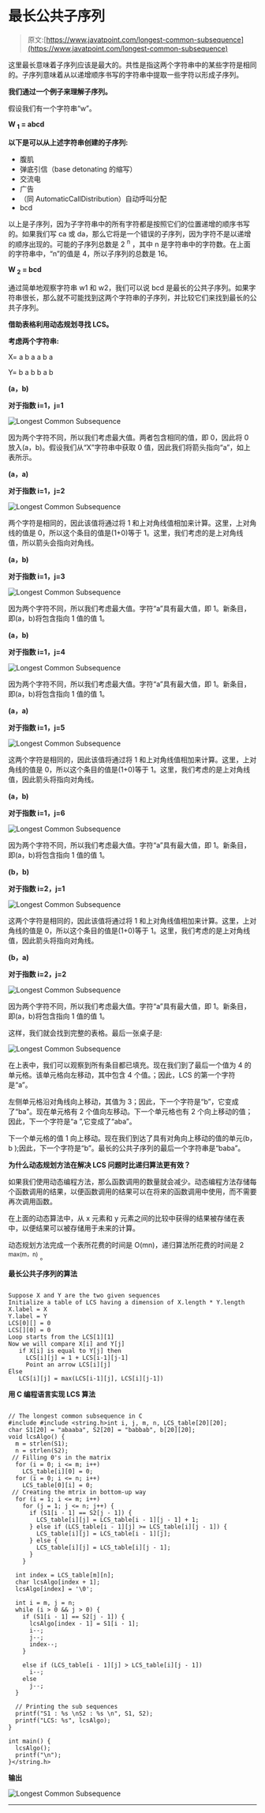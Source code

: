 # 最长公共子序列

> 原文:[https://www.javatpoint.com/longest-common-subsequence](https://www.javatpoint.com/longest-common-subsequence)

这里最长意味着子序列应该是最大的。共性是指这两个字符串中的某些字符是相同的。子序列意味着从以递增顺序书写的字符串中提取一些字符以形成子序列。

**我们通过一个例子来理解子序列。**

假设我们有一个字符串“w”。

**W <sub>1</sub> = abcd**

**以下是可以从上述字符串创建的子序列:**

*   腹肌
*   弹底引信（base detonating 的缩写）
*   交流电
*   广告
*   （同 AutomaticCallDistribution）自动呼叫分配
*   bcd

以上是子序列，因为子字符串中的所有字符都是按照它们的位置递增的顺序书写的。如果我们写 ca 或 da，那么它将是一个错误的子序列，因为字符不是以递增的顺序出现的。可能的子序列总数是 2 <sup>n</sup> ，其中 n 是字符串中的字符数。在上面的字符串中，“n”的值是 4，所以子序列的总数是 16。

**W <sub>2</sub> = bcd**

通过简单地观察字符串 w1 和 w2，我们可以说 bcd 是最长的公共子序列。如果字符串很长，那么就不可能找到这两个字符串的子序列，并比较它们来找到最长的公共子序列。

**借助表格利用动态规划寻找 LCS。**

**考虑两个字符串:**

X= a b a a b a

Y= b a b b a b

**(a，b)**

**对于指数 i=1，j=1**

![Longest Common Subsequence](../Images/849f816c062ede4d806ca79f00316fe0.png)

因为两个字符不同，所以我们考虑最大值。两者包含相同的值，即 0，因此将 0 放入(a，b)。假设我们从“X”字符串中获取 0 值，因此我们将箭头指向“a”，如上表所示。

**(a，a)**

**对于指数 i=1，j=2**

![Longest Common Subsequence](../Images/7eaa9c6e86c5cef64e2275fea2ccaca8.png)

两个字符是相同的，因此该值将通过将 1 和上对角线值相加来计算。这里，上对角线的值是 0，所以这个条目的值是(1+0)等于 1。这里，我们考虑的是上对角线值，所以箭头会指向对角线。

**(a，b)**

**对于指数 i=1，j=3**

![Longest Common Subsequence](../Images/f4172e445c37d2fbe1b8717c6e16484f.png)

因为两个字符不同，所以我们考虑最大值。字符“a”具有最大值，即 1。新条目，即(a，b)将包含指向 1 值的值 1。

**(a，b)**

**对于指数 i=1，j=4**

![Longest Common Subsequence](../Images/76eaaddff4b4ee9814aff36e3ddcfe25.png)

因为两个字符不同，所以我们考虑最大值。字符“a”具有最大值，即 1。新条目，即(a，b)将包含指向 1 值的值 1。

**(a，a)**

**对于指数 i=1，j=5**

![Longest Common Subsequence](../Images/f9ce7d5ddd2cf80de380df9069be13c6.png)

这两个字符是相同的，因此该值将通过将 1 和上对角线值相加来计算。这里，上对角线的值是 0，所以这个条目的值是(1+0)等于 1。这里，我们考虑的是上对角线值，因此箭头将指向对角线。

**(a，b)**

**对于指数 i=1，j=6**

![Longest Common Subsequence](../Images/9f6d0d3c71edb3197078e58521d5d5f5.png)

因为两个字符不同，所以我们考虑最大值。字符“a”具有最大值，即 1。新条目，即(a，b)将包含指向 1 值的值 1。

**(b，b)**

**对于指数 i=2，j=1**

![Longest Common Subsequence](../Images/f5c28d2437def1e3fe917d73c383ef97.png)

这两个字符是相同的，因此该值将通过将 1 和上对角线值相加来计算。这里，上对角线的值是 0，所以这个条目的值是(1+0)等于 1。这里，我们考虑的是上对角线值，因此箭头将指向对角线。

**(b，a)**

**对于指数 i=2，j=2**

![Longest Common Subsequence](../Images/aa0927f7a8163145c4943e9d577dd4e6.png)

因为两个字符不同，所以我们考虑最大值。字符“a”具有最大值，即 1。新条目，即(a，b)将包含指向 1 值的值 1。

这样，我们就会找到完整的表格。最后一张桌子是:

![Longest Common Subsequence](../Images/04d2caa8bd18f1dcbb17ff89cbfe9fa3.png)

在上表中，我们可以观察到所有条目都已填充。现在我们到了最后一个值为 4 的单元格。该单元格向左移动，其中包含 4 个值。；因此，LCS 的第一个字符是“a”。

左侧单元格沿对角线向上移动，其值为 3；因此，下一个字符是“b”，它变成了“ba”。现在单元格有 2 个值向左移动。下一个单元格也有 2 个向上移动的值；因此，下一个字符是“a ”,它变成了“aba”。

下一个单元格的值 1 向上移动。现在我们到达了具有对角向上移动的值的单元(b，b );因此，下一个字符是“b”。最长的公共子序列的最后一个字符串是“baba”。

**为什么动态规划方法在解决 LCS 问题时比递归算法更有效？**

如果我们使用动态编程方法，那么函数调用的数量就会减少。动态编程方法存储每个函数调用的结果，以便函数调用的结果可以在将来的函数调用中使用，而不需要再次调用函数。

在上面的动态算法中，从 x 元素和 y 元素之间的比较中获得的结果被存储在表中，以便结果可以被存储用于未来的计算。

动态规划方法完成一个表所花费的时间是 O(mn)，递归算法所花费的时间是 2 <sup>max(m，n)</sup> 。

**最长公共子序列的算法**

```

Suppose X and Y are the two given sequences
Initialize a table of LCS having a dimension of X.length * Y.length
X.label = X
Y.label = Y
LCS[0][] = 0
LCS[][0] = 0
Loop starts from the LCS[1][1]
Now we will compare X[i] and Y[j]
   if X[i] is equal to Y[j] then
     LCS[i][j] = 1 + LCS[i-1][j-1]
     Point an arrow LCS[i][j]
Else
   LCS[i][j] = max(LCS[i-1][j], LCS[i][j-1])

```

**用 C 编程语言实现 LCS 算法**

```

// The longest common subsequence in C
#include #include <string.h>int i, j, m, n, LCS_table[20][20];
char S1[20] = "abaaba", S2[20] = "babbab", b[20][20];
void lcsAlgo() {
  m = strlen(S1);
  n = strlen(S2);
 // Filling 0's in the matrix
  for (i = 0; i <= m; i++)
    LCS_table[i][0] = 0;
  for (i = 0; i <= n; i++)
    LCS_table[0][i] = 0;
 // Creating the mtrix in bottom-up way
  for (i = 1; i <= m; i++)
    for (j = 1; j <= n; j++) {
      if (S1[i - 1] == S2[j - 1]) {
        LCS_table[i][j] = LCS_table[i - 1][j - 1] + 1;
      } else if (LCS_table[i - 1][j] >= LCS_table[i][j - 1]) {
        LCS_table[i][j] = LCS_table[i - 1][j];
      } else {
        LCS_table[i][j] = LCS_table[i][j - 1];
      }
    }

  int index = LCS_table[m][n];
  char lcsAlgo[index + 1];
  lcsAlgo[index] = '\0';

  int i = m, j = n;
  while (i > 0 && j > 0) {
    if (S1[i - 1] == S2[j - 1]) {
      lcsAlgo[index - 1] = S1[i - 1];
      i--;
      j--;
      index--;
    }

    else if (LCS_table[i - 1][j] > LCS_table[i][j - 1])
      i--;
    else
      j--;
  }

  // Printing the sub sequences
  printf("S1 : %s \nS2 : %s \n", S1, S2);
  printf("LCS: %s", lcsAlgo);
}

int main() {
  lcsAlgo();
  printf("\n");
}</string.h> 
```

**输出**

![Longest Common Subsequence](../Images/aa2a119c5b2b8172cd0d532da67f117f.png)

* * *